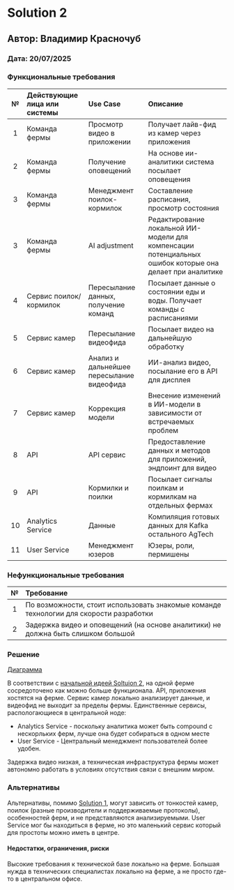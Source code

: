 # Solution 2

## Автор: Владимир Красночуб

### Дата: 20/07/2025

### Функциональные требования

|**№**|**Действующие лица или системы**|**Use Case**|**Описание**|
| :-: | :- | :- | :- |
|1|Команда фермы|Просмотр видео в приложении|Получает лайв-фид из камер через приложения|
|2|Команда фермы|Получение оповещений|На основе ии-аналитики система посылает оповещения|
|3|Команда фермы|Менеджмент поилок-кормилок|Составление расписания, просмотр состояния|
|3|Команда фермы|AI adjustment|Редактирование локальной ИИ-модели для компенсации потенциальных ошибок которые она делает при аналитике|
|4|Сервис поилок/кормилок|Пересылание данных, получение команд|Посылает данные о состоянии еды и воды. Получает команды с расписаниями|
|5|Сервис камер|Пересылание видеофида|Посылает видео на дальнейшую обработку|
|6|Сервис камер|Анализ и дальнейшее пересылание видеофида|ИИ-анализ видео, посылание его в API для дисплея|
|7|Сервис камер|Коррекция модели|Внесение изменений в ИИ-модели в зависимости от встречаемых проблем|
|8|API|API сервис|Предоставление данных и методов для приложений, эндпоинт для видео|
|9|API|Кормилки и поилки|Посылает сигналы поилкам и кормилкам на отдельных фермах|
|10|Analytics Service|Данные|Компиляция готовых данных для Kafka остального AgTech|
|11|User Service|Менеджмент юзеров|Юзеры, роли, пермишены|

### Нефункциональные требования

|**№**|**Требование**|
| :-: | :- |
|1|По возможности, стоит использовать знакомые команде технологии для скорости разработки|
|2|Задержка видео и оповещений (на основе аналитики) не должна быть слишком большой|

### Решение

[Диаграмма](./C2.md)

В соответствии с [начальной идеей Soltuion 2](./../../Task1/Solution2/C1.md), на одной ферме сосредоточено как можно больше функционала. API, приложения хостятся на ферме. Сервис камер локально анализирует данные, и видеофид не выходит за пределы фермы.
Единственные сервисы, распологающиеся в центральной ноде:

* Analytics Service - поскольку аналитика может быть compound с нескорльких ферм, лучше она будет собираться в одном месте
* User Service - Центральный менеджмент пользователей более удобен.

Задержка видео низкая, а техническая инфраструктура фермы может автономно работать в условиях отсутствия связи с внешним миром.

### Альтернативы

Альтернативы, помимо [Solution 1](./../Solution1/ADR.md), могут зависить от тонкостей камер, поилок (разные производители и поддерживаемые протоколы), особенностей ферм, и не представляются анализируемыми.
User Service мог бы находиться в ферме, но это маленький сервис который для простоты можно иметь в центре.

#### Недостатки, ограничения, риски

Высокие требования к технической базе локально на ферме. Большая нужда в технических специалистах локально на ферме, а не просто где-то в центральном офисе.
